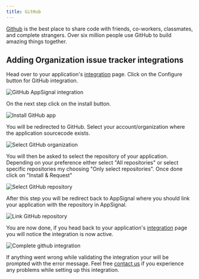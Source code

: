 ```yaml
---
title: GitHub
---
```


[Github][github] is the best place to share code with friends, co-workers, classmates, and complete strangers. Over six million people use GitHub to build amazing things together.

## Adding Organization issue tracker integrations

Head over to your application's [integration](https://appsignal.com/redirect-to/app?to=integrations) page. Click on the Configure button for GitHub integration.

<img src="/assets/images/screenshots/github/connfigure.png" style="max-width: 650px" alt="GitHub AppSignal integration">

On the next step click on the install button.

<img src="/assets/images/screenshots/github/install.png" style="max-width: 650px" alt="Install GitHub app">

You will be redirected to GitHub. Select your account/organization where the application sourcecode exists.

<img src="/assets/images/screenshots/github/github_org.png" style="max-width: 650px" alt="Select GitHub organization">

You will then be asked to select the repository of your application. Depending on your preference either select "All repositories" or select specific repositories my choosing "Only select repositories". Once done click on "Install & Request"

<img src="/assets/images/screenshots/github/github_repo.png" style="max-width: 650px" alt="Select GitHub repository">

After this step you will be redirect back to AppSignal where you should link your application with the repository in AppSignal.

<img src="/assets/images/screenshots/github/link_repo.png" style="max-width: 650px" alt="Link GitHub repository">

You are now done, if you head back to your application's [integration](https://appsignal.com/redirect-to/app?to=integrations) page you will notice the integration is now active.

<img src="/assets/images/screenshots/github/linked.png" style="max-width: 650px" alt="Complete github integration">


If anything went wrong while validating the integration your will be prompted with the error message.
Feel free [contact us](mailto:support@appsignal.com) if you experience any problems while setting up this integration.

[github]: https://github.com
